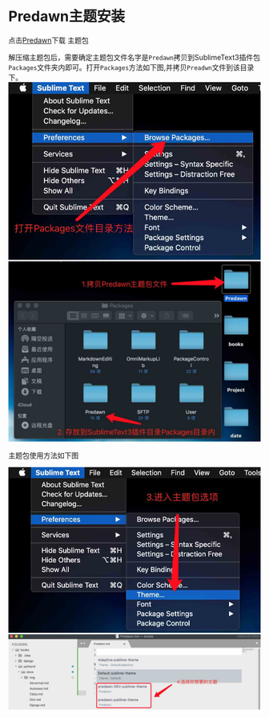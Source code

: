 # Predawn主题安装
点击[Predawn](https://github.com/jamiewilson/predawn)下载 主题包

解压缩主题包后，需要确定主题包文件名字是`Predawn`拷贝到SublimeText3插件包`Packages`文件夹内即可。打开`Packages`方法如下图,并拷贝`Preadwn`文件到该目录下。
![Screenshot](img/Predawn.jpg)
![Screenshot](img/Predawn1.jpg)

主题包使用方法如下图

![Screenshot](img/Predawn2.jpg)
![Screenshot](img/Predawn3.jpg)